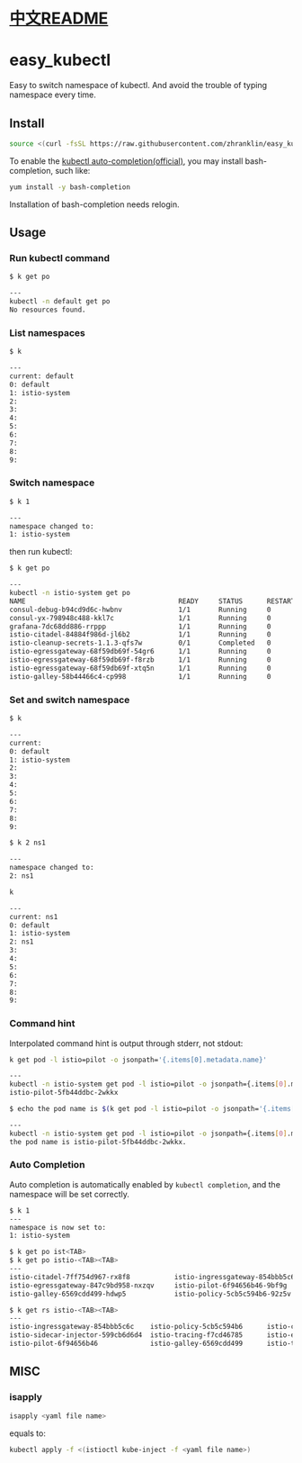 # [中文README](./README_ZH.md)

# easy_kubectl
Easy to switch namespace of kubectl. And avoid the trouble of typing namespace every time.

## Install
```bash
source <(curl -fsSL https://raw.githubusercontent.com/zhranklin/easy_kubectl/master/install.sh)
```

To enable the [kubectl auto-completion(official)](https://kubernetes.io/docs/reference/kubectl/cheatsheet/#kubectl-autocomplete), you may install bash-completion, such like:

```bash
yum install -y bash-completion
```

Installation of bash-completion needs relogin.

## Usage
### Run kubectl command
```bash
$ k get po

---
kubectl -n default get po
No resources found.
```


### List namespaces

```bash
$ k

---
current: default
0: default
1: istio-system
2:
3:
4:
5:
6:
7:
8:
9:
```

### Switch namespace

```bash
$ k 1

---
namespace changed to:
1: istio-system
```

then run kubectl:

```bash
$ k get po

---
kubectl -n istio-system get po
NAME                                      READY     STATUS      RESTARTS   AGE
consul-debug-b94cd9d6c-hwbnv              1/1       Running     0          4d
consul-yx-798948c488-kkl7c                1/1       Running     0          5d
grafana-7dc68dd886-rrppp                  1/1       Running     0          6d
istio-citadel-84884f986d-jl6b2            1/1       Running     0          6d
istio-cleanup-secrets-1.1.3-qfs7w         0/1       Completed   0          6d
istio-egressgateway-68f59db69f-54gr6      1/1       Running     0          1h
istio-egressgateway-68f59db69f-f8rzb      1/1       Running     0          3h
istio-egressgateway-68f59db69f-xtq5n      1/1       Running     0          6d
istio-galley-58b44466c4-cp998             1/1       Running     0          6d
```

### Set and switch namespace
```bash
$ k

---
current:
0: default
1: istio-system
2:
3:
4:
5:
6:
7:
8:
9:
```

```bash
$ k 2 ns1

---
namespace changed to:
2: ns1
```

```bash
k

---
current: ns1
0: default
1: istio-system
2: ns1
3:
4:
5:
6:
7:
8:
9:
```

### Command hint

Interpolated command hint is output through stderr, not stdout:

```bash
k get pod -l istio=pilot -o jsonpath='{.items[0].metadata.name}'

---
kubectl -n istio-system get pod -l istio=pilot -o jsonpath={.items[0].metadata.name}
istio-pilot-5fb44ddbc-2wkkx
```

```bash
$ echo the pod name is $(k get pod -l istio=pilot -o jsonpath='{.items[0].metadata.name}').

---
kubectl -n istio-system get pod -l istio=pilot -o jsonpath={.items[0].metadata.name}
the pod name is istio-pilot-5fb44ddbc-2wkkx.
```

### Auto Completion
Auto completion is automatically enabled by `kubectl completion`, and the namespace will be set correctly.

```bash
$ k 1
---
namespace is now set to:
1: istio-system

$ k get po ist<TAB>
$ k get po istio-<TAB><TAB>
---
istio-citadel-7ff754d967-rx8f8           istio-ingressgateway-854bbb5c6c-jk7b5    istio-sidecar-injector-599cb6d6d4-86b6r
istio-egressgateway-847c9bd958-nxzqv     istio-pilot-6f94656b46-9bf9g             istio-telemetry-5c4867756d-2v4gf
istio-galley-6569cdd499-hdwp5            istio-policy-5cb5c594b6-92z5v            istio-tracing-f7cd46785-k8z6d

$ k get rs istio-<TAB><TAB>
---
istio-ingressgateway-854bbb5c6c    istio-policy-5cb5c594b6      istio-citadel-7ff754d967           
istio-sidecar-injector-599cb6d6d4  istio-tracing-f7cd46785      istio-egressgateway-847c9bd958
istio-pilot-6f94656b46             istio-galley-6569cdd499      istio-telemetry-5c4867756d
```

## MISC
### isapply
```bash
isapply <yaml file name>
```

equals to:

```bash
kubectl apply -f <(istioctl kube-inject -f <yaml file name>)
```
